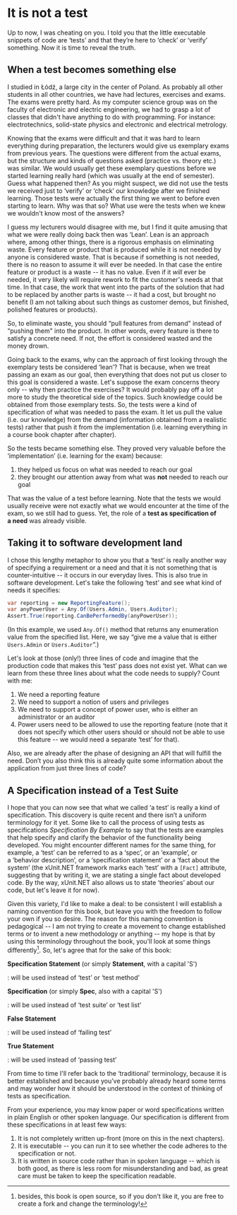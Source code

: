 It is not a test
================

Up to now, I was cheating on you. I told you that the little executable snippets of code are ‘tests’ and that they’re here to ‘check’ or ‘verify’ something. Now it is time to reveal the truth.

When a test becomes something else 
----------------------------------

I studied in Łódź, a large city in the center of Poland. As probably all other students in all other countries, we have had lectures, exercises and exams. The exams were pretty hard. As my computer science group was on the faculty of electronic and electric engineering, we had to grasp a lot of classes that didn't have anything to do with programming. For instance: electrotechnics, solid-state physics and electronic and electrical metrology.

Knowing that the exams were difficult and that it was hard to learn everything during preparation, the lecturers would give us exemplary exams from previous years. The questions were different from the actual exams, but the structure and kinds of questions asked (practice vs. theory etc.) was similar. We would usually get these exemplary questions before we started learning really hard (which was usually at the end of semester). Guess what happened then? As you might suspect, we did not use the tests we received just to ‘verify’ or ‘check’ our knowledge after we finished learning. Those tests were actually the first thing we went to before even starting to learn. Why was that so? What use were the tests when we knew we wouldn't know most of the answers?

I guess my lecturers would disagree with me, but I find it quite amusing that what we were really doing back then was ‘Lean’. Lean is an approach where, among other things, there is a rigorous emphasis on eliminating waste. Every feature or product that is produced while it is not needed by anyone is considered waste. That is because if something is not needed, there is no reason to assume it will ever be needed. In that case the entire feature or product is a waste -- it has no value. Even if it *will* ever be needed, it very likely will require rework to fit the customer's needs at that time. In that case, the work that went into the parts of the solution that had to be replaced by another parts is waste -- it had a cost, but brought no benefit (I am not talking about such things as customer demos, but finished, polished features or products).

So, to eliminate waste, you should “pull features from demand" instead of “pushing them" into the product. In other words, every feature is there to satisfy a concrete need. If not, the effort is considered wasted and the money drown.

Going back to the exams, why can the approach of first looking through the exemplary tests be considered ‘lean’? That is because, when we treat passing an exam as our goal, then everything that does not put us closer to this goal is considered a waste. Let's suppose the exam concerns theory only -- why then practice the exercises? It would probably pay off a lot more to study the theoretical side of the topics. Such knowledge could be obtained from those exemplary tests. So, the tests were a kind of specification of what was needed to pass the exam. It let us pull the value (i.e. our knowledge) from the demand (information obtained from a realistic tests) rather that push it from the implementation (i.e. learning everything in a course book chapter after chapter).

So the tests became something else. They proved very valuable before the ‘implementation’ (i.e. learning for the exam) because:

1.  they helped us focus on what was needed to reach our goal
2.  they brought our attention away from what was **not** needed to reach our goal

That was the value of a test before learning. Note that the tests we would usually receive were not exactly what we would encounter at the time of the  exam, so we still had to guess. Yet, the role of a **test as specification of a need** was already visible.

Taking it to software development land
--------------------------------------

I chose this lengthy metaphor to show you that a ‘test’ is really another way of specifying a requirement or a need and that it is not something that is counter-intuitive -- it occurs in our everyday lives. This is also true in software development. Let's take the following ‘test’ and see what kind of needs it specifies: 

```csharp
var reporting = new ReportingFeature();
var anyPowerUser = Any.Of(Users.Admin, Users.Auditor);
Assert.True(reporting.CanBePerformedBy(anyPowerUser));
```

(In this example, we used `Any.Of()` method that returns any enumeration value from the specified list. Here, we say “give me a value that is either `Users.Admin` or `Users.Auditor`“.)

Let's look at those (only!) three lines of code and imagine that the production code that makes this ‘test’ pass does not exist yet. What can we learn from these three lines about what the code needs to supply? Count with me: 

1.  We need a reporting feature
2.  We need to support a notion of users and privileges
3.  We need to support a concept of power user, who is either an administrator or an auditor
4.  Power users need to be allowed to use the reporting feature (note that it does not specify which other users should or should not be able to use this feature -- we would need a separate ‘test’ for that).

Also, we are already after the phase of designing an API that will fulfill the need. Don’t you also think this is already quite some information about the application from just three lines of code?

A Specification instead of a Test Suite
---------------------------------------

I hope that you can now see that what we called ‘a test’ is really a kind of specification. This discovery is quite recent and there isn’t a uniform terminology for it yet. Some like to call the process of using tests as specifications *Specification By Example* to say that the tests are examples that help specify and clarify the behavior of the functionality being developed. You might encounter different names for the same thing, for example, a ‘test’ can be referred to as a ‘spec’, or an ‘example’, or a ‘behavior description’, or a ‘specification statement’ or a ‘fact about the system’ (the xUnit.NET framework marks each ‘test’ with a `[Fact]` attribute, suggesting that by writing it, we are stating a single fact about developed code. By the way, xUnit.NET also allows us to state ‘theories’ about our code, but let's leave it for now).

Given this variety, I'd like to make a deal: to be consistent I will establish a naming convention for this book, but leave you with the freedom to follow your own if you so desire. The reason for this naming convention is pedagogical -- I am not trying to create a movement to change established terms or to invent a new methodology or anything -- my hope is that by using this terminology throughout the book, you'll look at some things differently[^opensourcebook]. So, let's agree that for the sake of this book: 

**Specification Statement** (or simply **Statement**, with a capital 'S')

:   will be used instead of ‘test’ or ‘test method’

**Specification** (or simply **Spec**, also with a capital 'S')

:   will be used instead of ‘test suite’ or ‘test list’

**False Statement**

:   will be used instead of ‘failing test’

**True Statement**

:   will be used instead of ‘passing test’

From time to time I'll refer back to the ‘traditional’ terminology, because it is better established and because you’ve probably already heard some terms and may wonder how it should be understood in the context of thinking of tests as specification.

From your experience, you may know paper or word specifications written in plain English or other spoken language. Our specification is different from these specifications in at least few ways:

1.  It is not completely written up-front (more on this in the next chapters).
2.  It is executable -- you can run it to see whether the code adheres to the specification or not.
3.  It is written in source code rather than in spoken language -- which is both good, as there is less room for misunderstanding and bad, as great care must be taken to keep the specification readable.

[^opensourcebook]: besides, this book is open source, so if you don't like it, you are free to create a fork and change the terminology!